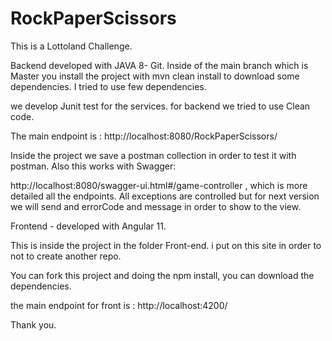 # RockPaperScissors

This is a Lottoland Challenge.

Backend developed with JAVA 8- Git.
Inside of the main branch which is Master you install the project with mvn clean install to download some dependencies. I tried to use few dependencies.

we develop Junit test for the services.
for backend we tried to use Clean code.
 
 The main endpoint is : http://localhost:8080/RockPaperScissors/
 
 Inside the project we save a postman collection in order to test it with postman.
 Also this works with Swagger: 
 
 http://localhost:8080/swagger-ui.html#/game-controller , which is more detailed all the endpoints. All exceptions are controlled but for next version we will send and errorCode and message in order to show to the view.


Frontend - developed with Angular 11.

This is inside the project in the folder Front-end. i put on this site in order to not to create another repo.

You can fork this project and doing the npm install, you can download the dependencies.

the main endpoint for front is : http://localhost:4200/

Thank you.
